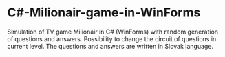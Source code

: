# C#-Milionair-game-in-WinForms
Simulation of TV game Milionair in C# (WinForms) with random generation of questions and answers. Possibility to change the circuit of questions in current level. The questions and answers are written in Slovak language.
